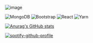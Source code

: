 ![image](https://user-images.githubusercontent.com/94473552/175508044-fdf8204e-0ab0-4e3b-a061-f103b662dba2.png)

<!--
**luiscaboc/luiscaboc** is a ✨ _special_ ✨ repository because its `README.md` (this file) appears on your GitHub profile.

Here are some ideas to get you started:

- 🔭 I’m currently working on ...
- 🌱 I’m currently learning ...
- 👯 I’m looking to collaborate on ...
- 🤔 I’m looking for help with ...
- 💬 Ask me about ...
- 📫 How to reach me: ...
- 😄 Pronouns: ...
- ⚡ Fun fact: ...
-->
![MongoDB](https://img.shields.io/badge/MongoDB-%234ea94b.svg?style=for-the-badge&logo=mongodb&logoColor=white)
![Bootstrap](https://img.shields.io/badge/bootstrap-%23563D7C.svg?style=for-the-badge&logo=bootstrap&logoColor=white)
![React](https://img.shields.io/badge/react-%2320232a.svg?style=for-the-badge&logo=react&logoColor=%2361DAFB)
![Yarn](https://img.shields.io/badge/yarn-%232C8EBB.svg?style=for-the-badge&logo=yarn&logoColor=white)





[![Anurag's GitHub stats](https://github-readme-stats.vercel.app/api?username=luiscaboc&show_icons=true)](https://github.com/anuraghazra/github-readme-stats)

[![spotify-github-profile](https://spotify-github-profile.vercel.app/api/view?uid=luixmax&cover_image=true&theme=default&bar_color=1d60fc)](https://github.com/kittinan/spotify-github-profile)


